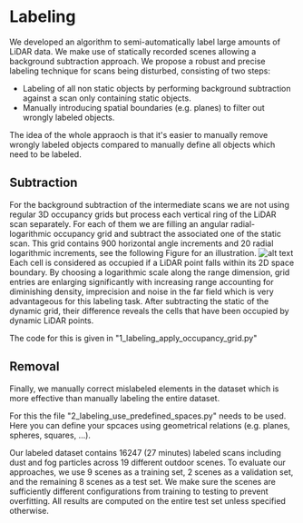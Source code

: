 # Labeling 

We developed an algorithm to semi-automatically label large amounts of LiDAR data. We make use of statically recorded scenes allowing a background subtraction approach. We propose a robust and precise labeling technique for scans being disturbed,
consisting of two steps: 
* Labeling of all non static objects by performing background subtraction against a scan only containing static objects. 
* Manually introducing spatial boundaries (e.g. planes) to filter out wrongly labeled objects.

The idea of the whole appraoch is that it's easier to manually remove wrongly labeled objects compared to manually define all objects which need to be labeled. 

## Subtraction

For the background subtraction of the intermediate scans we are not using regular 3D occupancy grids but process each vertical ring of the LiDAR scan separately. For each of them we are filling an angular radial-logarithmic occupancy grid and subtract the associated one of the static scan. This grid contains 900 horizontal angle increments and 20 radial logarithmic increments, see the following Figure for an illustration. 
![alt text](https://github.com/leo-stan/particles_detection_fsr/imgs/labeling_visualization.png "Labeling Visualization")
Each cell is considered as occupied if a LiDAR point falls within its 2D space boundary. By choosing a logarithmic scale along the range dimension, grid entries are enlarging significantly with increasing range accounting for diminishing density, imprecision and noise in the far field which is very advantageous for this labeling task. After subtracting the static of the dynamic grid, their difference reveals the cells that have been occupied by dynamic LiDAR points.

The code for this is given in "1_labeling_apply_occupancy_grid.py"

## Removal

Finally, we manually correct mislabeled elements in the dataset which is more effective than manually labeling the entire dataset.

For this the file "2_labeling_use_predefined_spaces.py" needs to be used. Here you can define your spcaces using geometrical relations (e.g. planes, spheres, squares, ...).

Our labeled dataset contains 16247 (27 minutes) labeled scans including dust and fog particles across 19 different outdoor scenes. To evaluate our approaches, we use 9 scenes as a training set, 2 scenes as a validation set, and the remaining 8 scenes as a test set. We make sure the scenes are sufficiently different configurations from training to testing to prevent overfitting. All results are computed on the entire test set unless specified otherwise.
